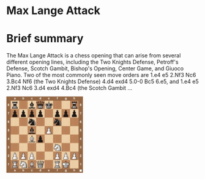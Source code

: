 
Max Lange Attack
================

# Brief summary


The Max Lange Attack is a chess opening that can arise from several different opening lines, including the Two Knights Defense, Petroff's Defense, Scotch Gambit, Bishop's Opening, Center Game, and Giuoco Piano. Two of the most commonly seen move orders are 1.e4 e5 2.Nf3 Nc6 3.Bc4 Nf6 (the Two Knights Defense) 4.d4 exd4 5.0-0 Bc5 6.e5, and 1.e4 e5 2.Nf3 Nc6 3.d4 exd4 4.Bc4 (the Scotch Gambit ...

<img src="../img/Max Lange Attack.jpg" width="200"/>